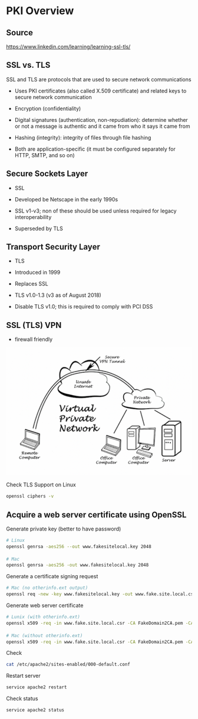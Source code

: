 # PKI Overview

## Source

https://www.linkedin.com/learning/learning-ssl-tls/

## SSL vs. TLS

SSL and TLS are protocols that are used to secure network communications

- Uses PKI certificates  (also called X.509 certificate) and related keys to secure network communication

- Encryption (confidentiality)

- Digital signatures (authentication, non-repudiation): determine whether or not a message is authentic and it came from who it says it came from

- Hashing (integrity): integrity of files through file hashing

- Both are application-specific (it must be configured separately for HTTP, SMTP, and so on)

## Secure Sockets Layer

- SSL

- Developed be Netscape in the early 1990s

- SSL v1-v3; non of these should be used unless required for legacy interoperability

- Superseded by TLS

## Transport Security Layer

- TLS

- Introduced in 1999

- Replaces SSL

- TLS v1.0-1.3 (v3 as of August 2018)

- Disable TLS v1.0; this is required to comply with PCI DSS

## SSL (TLS) VPN

- firewall friendly

![ssl_vpn!](./img/ssl_vpn.png)

Check TLS Support on Linux

```bash
openssl ciphers -v
```

## Acquire a web server certificate using OpenSSL

Generate private key (better to have password)

```bash
# Linux
openssl genrsa -aes256 --out www.fakesitelocal.key 2048

# Mac
openssl genrsa -aes256 -out www.fakesitelocal.key 2048
```

Generate a certificate signing request 

```bash
# Mac (no otherinfo.ext output)
openssl req -new -key www.fakesitelocal.key -out www.fake.site.local.csr
```

Generate web server certificate

```bash
# Lunix (with otherinfo.ext)
openssl x509 -req -in www.fake.site.local.csr -CA FakeDomain2CA.pem -CAkey CAprivate.key -CAcreateserial -extfile otherinfo.ext -out www.fakesite.kocal.crt -days 365 -sha256

# Mac (without otherinfo.ext)
openssl x509 -req -in www.fake.site.local.csr -CA FakeDomain2CA.pem -CAkey CAprivate.key -CAcreateserial -out www.fakesite.kocal.crt -days 365 -sha256
```

Check

```bash
cat /etc/apache2/sites-enabled/000-default.conf
```

Restart server

```bash
service apache2 restart
```

Check status

```bash
service apache2 status
```
